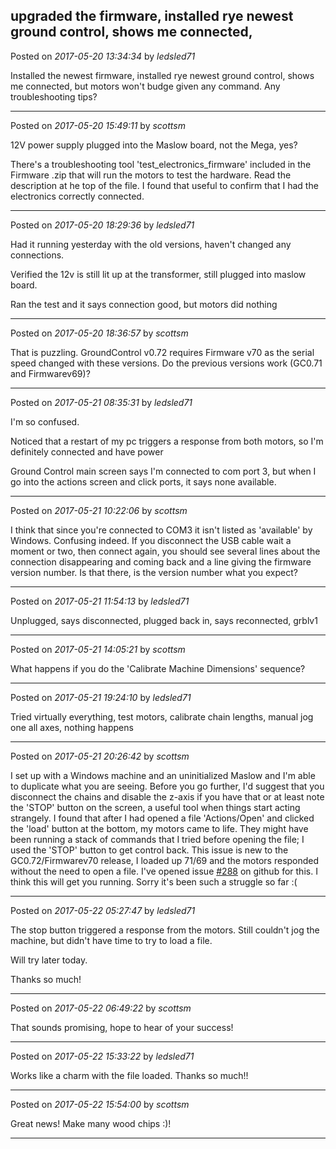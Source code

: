 ## upgraded the firmware, installed rye newest ground control, shows me connected,
Posted on *2017-05-20 13:34:34* by *ledsled71*

Installed the newest firmware, installed rye newest ground control, shows me connected, but motors won't budge given any command.  Any troubleshooting tips?

---

Posted on *2017-05-20 15:49:11* by *scottsm*

12V power supply plugged into the Maslow board, not the Mega, yes? 

There's a troubleshooting tool 'test_electronics_firmware' included in the Firmware .zip that will run the motors to test the hardware. Read the description at he top of the file. I found that useful to confirm that I had the electronics correctly connected.

---

Posted on *2017-05-20 18:29:36* by *ledsled71*

Had it running yesterday with the old versions, haven't changed any connections.

Verified the 12v is still lit up at the transformer, still plugged into maslow board.

Ran the test and it says connection good, but motors did nothing

---

Posted on *2017-05-20 18:36:57* by *scottsm*

That is puzzling. GroundControl v0.72 requires Firmware v70 as the serial speed changed with these versions. Do the previous versions work (GC0.71 and Firmwarev69)?

---

Posted on *2017-05-21 08:35:31* by *ledsled71*

I'm so confused.

Noticed that a restart of my pc triggers a response from both motors, so I'm definitely connected and have power

Ground Control main screen says I'm connected to com port 3, but when I go into the actions screen and click ports, it says none available.

---

Posted on *2017-05-21 10:22:06* by *scottsm*

I think that since you're connected to COM3 it isn't listed as 'available' by Windows. Confusing indeed. 
If you disconnect the USB cable wait a moment or two, then connect again, you should see several lines about the connection disappearing and coming back and a line giving the firmware version number. Is that there, is the version number what you expect?

---

Posted on *2017-05-21 11:54:13* by *ledsled71*

Unplugged, says disconnected, plugged back in, says reconnected, grblv1

---

Posted on *2017-05-21 14:05:21* by *scottsm*

What happens if you do the 'Calibrate Machine Dimensions' sequence?

---

Posted on *2017-05-21 19:24:10* by *ledsled71*

Tried virtually everything, test motors, calibrate chain lengths, manual jog one all axes, nothing happens

---

Posted on *2017-05-21 20:26:42* by *scottsm*

I set up with a Windows machine and an uninitialized Maslow and I'm able to duplicate what you are seeing. Before you go further, I'd suggest that you disconnect the chains and disable the z-axis if you have that or at least note the 'STOP' button on the screen, a useful tool when things start acting strangely.
I found that after I had opened a file 'Actions/Open' and clicked the 'load' button at the bottom, my motors came to life. They might have been running a stack of commands that I tried before opening the file; I used the 'STOP' button to get control back.
This issue is new to the GC0.72/Firmwarev70 release, I loaded up 71/69 and the motors responded without the need to open a file. I've opened issue [#288](https://github.com/MaslowCNC/GroundControl/issues/288) on github for this.
I think this will get you running. Sorry it's been such a struggle so far :(

---

Posted on *2017-05-22 05:27:47* by *ledsled71*

The stop button triggered a response from the motors.  Still couldn't jog the machine, but didn't have time to try to load a file.

Will try later today.

Thanks so much!

---

Posted on *2017-05-22 06:49:22* by *scottsm*

That sounds promising, hope to hear of your success!

---

Posted on *2017-05-22 15:33:22* by *ledsled71*

Works like a charm with the file loaded.  Thanks so much!!

---

Posted on *2017-05-22 15:54:00* by *scottsm*

Great news! Make many wood chips :)!

---

